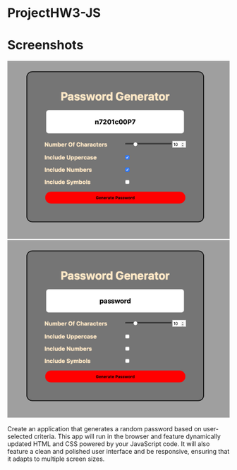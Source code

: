 # ProjectHW3-JS

# Screenshots

![Quiz Image](./img/img1.png)
![Quiz Image](./img/img2.png)


Create an application that generates a random password based on user-selected criteria. This app will run in the browser and feature dynamically updated HTML and CSS powered by your JavaScript code. It will also feature a clean and polished user interface and be responsive, ensuring that it adapts to multiple screen sizes.
